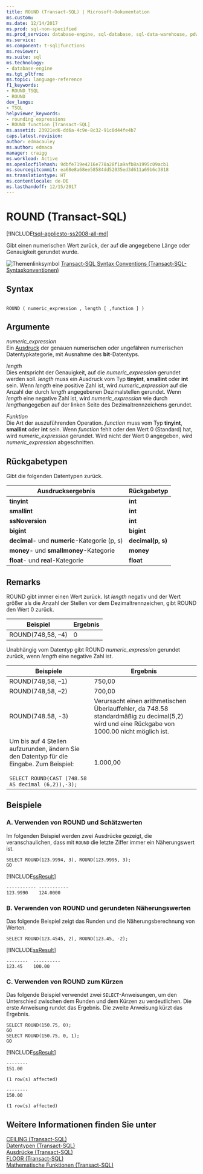 ```yaml
---
title: ROUND (Transact-SQL) | Microsoft-Dokumentation
ms.custom: 
ms.date: 12/14/2017
ms.prod: sql-non-specified
ms.prod_service: database-engine, sql-database, sql-data-warehouse, pdw
ms.service: 
ms.component: t-sql|functions
ms.reviewer: 
ms.suite: sql
ms.technology:
- database-engine
ms.tgt_pltfrm: 
ms.topic: language-reference
f1_keywords:
- ROUND_TSQL
- ROUND
dev_langs:
- TSQL
helpviewer_keywords:
- rounding expressions
- ROUND function [Transact-SQL]
ms.assetid: 23921ed6-dd6a-4c9e-8c32-91c0d44fe4b7
caps.latest.revision: 
author: edmacauley
ms.author: edmaca
manager: craigg
ms.workload: Active
ms.openlocfilehash: 9dbfe719e4216e778a28f1a9afb8a1995c09acb1
ms.sourcegitcommit: ea68e8a68ee58584dd52035ed3d611a69b6c3818
ms.translationtype: HT
ms.contentlocale: de-DE
ms.lasthandoff: 12/15/2017
---
```

# <a name="round-transact-sql"></a>ROUND (Transact-SQL)
[!INCLUDE[tsql-appliesto-ss2008-all-md](../../includes/tsql-appliesto-ss2008-all-md.md)]

  Gibt einen numerischen Wert zurück, der auf die angegebene Länge oder Genauigkeit gerundet wurde.  
  
 ![Themenlinksymbol](../../database-engine/configure-windows/media/topic-link.gif "Topic link icon") [Transact-SQL Syntax Conventions (Transact-SQL-Syntaxkonventionen)](../../t-sql/language-elements/transact-sql-syntax-conventions-transact-sql.md)  
  
## <a name="syntax"></a>Syntax  
  
```  
  
ROUND ( numeric_expression , length [ ,function ] )  
```  
  
## <a name="arguments"></a>Argumente  
 *numeric_expression*  
 Ein [Ausdruck](../../t-sql/language-elements/expressions-transact-sql.md) der genauen numerischen oder ungefähren numerischen Datentypkategorie, mit Ausnahme des **bit**-Datentyps.  
  
 *length*  
 Dies entspricht der Genauigkeit, auf die *numeric_expression* gerundet werden soll. *length* muss ein Ausdruck vom Typ **tinyint**, **smallint** oder **int** sein. Wenn *length* eine positive Zahl ist, wird *numeric_expression* auf die Anzahl der durch *length* angegebenen Dezimalstellen gerundet. Wenn *length* eine negative Zahl ist, wird *numeric_expression* wie durch *length*angegeben auf der linken Seite des Dezimaltrennzeichens gerundet.  
  
 *Funktion*  
 Die Art der auszuführenden Operation. *function* muss vom Typ **tinyint**, **smallint** oder **int** sein. Wenn *function* fehlt oder den Wert 0 (Standard) hat, wird *numeric_expression* gerundet. Wird nicht der Wert 0 angegeben, wird *numeric_expression* abgeschnitten.  
  
## <a name="return-types"></a>Rückgabetypen  
 Gibt die folgenden Datentypen zurück.  
  
|Ausdrucksergebnis|Rückgabetyp|  
|-----------------------|-----------------|  
|**tinyint**|**int**|  
|**smallint**|**int**|  
|**ssNoversion**|**int**|  
|**bigint**|**bigint**|  
|**decimal**- und **numeric**-Kategorie (p, s)|**decimal(p, s)**|  
|**money**- und **smallmoney**-Kategorie|**money**|  
|**float**- und **real**-Kategorie|**float**|  
  
## <a name="remarks"></a>Remarks  
 ROUND gibt immer einen Wert zurück. Ist *length* negativ und der Wert größer als die Anzahl der Stellen vor dem Dezimaltrennzeichen, gibt ROUND den Wert 0 zurück.  
  
|Beispiel|Ergebnis|  
|-------------|------------|  
|ROUND(748,58, –4)|0|  
  
 Unabhängig vom Datentyp gibt ROUND *numeric_expression* gerundet zurück, wenn *length* eine negative Zahl ist.  
  
|Beispiele|Ergebnis|  
|--------------|------------|  
|ROUND(748,58, –1)|750,00|  
|ROUND(748,58, –2)|700,00|  
|ROUND(748.58, -3)|Verursacht einen arithmetischen Überlauffehler, da 748.58 standardmäßig zu decimal(5,2) wird und eine Rückgabe von 1000.00 nicht möglich ist.|  
|Um bis auf 4 Stellen aufzurunden, ändern Sie den Datentyp für die Eingabe. Zum Beispiel:<br /><br /> `SELECT ROUND(CAST (748.58 AS decimal (6,2)),-3);`|1.000,00|  
  
## <a name="examples"></a>Beispiele  
  
### <a name="a-using-round-and-estimates"></a>A. Verwenden von ROUND und Schätzwerten  
 Im folgenden Beispiel werden zwei Ausdrücke gezeigt, die veranschaulichen, dass mit `ROUND` die letzte Ziffer immer ein Näherungswert ist.  
  
```  
SELECT ROUND(123.9994, 3), ROUND(123.9995, 3);  
GO  
```  
  
 [!INCLUDE[ssResult](../../includes/ssresult-md.md)]  
  
```  
----------- -----------  
123.9990    124.0000      
```  
  
### <a name="b-using-round-and-rounding-approximations"></a>B. Verwenden von ROUND und gerundeten Näherungswerten  
 Das folgende Beispiel zeigt das Runden und die Näherungsberechnung von Werten.  
  
```  
SELECT ROUND(123.4545, 2), ROUND(123.45, -2);  
```  
  
 [!INCLUDE[ssResult](../../includes/ssresult-md.md)]  

 ```
--------  ----------
123.45    100.00
```
  
### <a name="c-using-round-to-truncate"></a>C. Verwenden von ROUND zum Kürzen  
 Das folgende Beispiel verwendet zwei `SELECT`-Anweisungen, um den Unterschied zwischen dem Runden und dem Kürzen zu verdeutlichen. Die erste Anweisung rundet das Ergebnis. Die zweite Anweisung kürzt das Ergebnis.  
  
```  
SELECT ROUND(150.75, 0);  
GO  
SELECT ROUND(150.75, 0, 1);  
GO  
```  
  
 [!INCLUDE[ssResult](../../includes/ssresult-md.md)]  
  
```  
--------  
151.00  
  
(1 row(s) affected)  
  
--------  
150.00  
  
(1 row(s) affected)  
```
  
## <a name="see-also"></a>Weitere Informationen finden Sie unter  
 [CEILING &#40;Transact-SQL&#41;](../../t-sql/functions/ceiling-transact-sql.md)   
 [Datentypen &#40;Transact-SQL&#41;](../../t-sql/data-types/data-types-transact-sql.md)   
 [Ausdrücke &#40;Transact-SQL&#41;](../../t-sql/language-elements/expressions-transact-sql.md)   
 [FLOOR &#40;Transact-SQL&#41;](../../t-sql/functions/floor-transact-sql.md)   
 [Mathematische Funktionen &#40;Transact-SQL&#41;](../../t-sql/functions/mathematical-functions-transact-sql.md)
